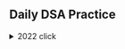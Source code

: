 ## Daily DSA Practice


<details><summary>2022 click </summary>
<p>



```python
print("WELCOME!")
```

</p>
  <details><summary>January</summary>   
    
    
    
  [Day 1 Balloon Burst](/2022/Jan/Solution312.java)<br>
  [Day 2 Pairs of Songs With Total Durations Divisible by 60](/2022/Jan/Solution1010.java)<br>
  [Day 3 Find the Town Judge](/2022/Jan/Solution997.java)<br>
  [Day 4 Complement of Base 10 Integer](/2022/Jan/Solution1009.java)<br>
  [Day 5 Palindrome Partitioning](/2022/Jan/Solution131.java)<br>
  [Day 6 Car Pooling](/2022/Jan/Solution1094.java)<br>
  [Day 7 Linked List Random Node](/2022/Jan/Solution382.java)<br>
  [Day 8 Cherry Pickup II](/2022/Jan/Solution1463.java)<br>
  [Day 9  Robot Bounded In Circle](/2022/Jan/Solution1046.java)<br>
  [Day 10 Add Binary](/2022/Jan/Solution67.java)<br>
  [Day 11](/Solution.java)<br>
  [Day 12](/Solution.java)<br>
  [Day 13](/Solution.java)<br>
  [Day 14](/Solution.java)<br>
  [Day 15](/Solution.java)<br>
  [Day 16](/Solution.java)<br>
  [Day 17](/Solution.java)<br>
  [Day 18](/Solution.java)<br>
  [Day 19](/Solution.java)<br>
  [Day 20](/Solution.java)<br>
  [Day 21](/Solution.java)<br>
  [Day 22](/Solution.java)<br>
  [Day 23](/Solution.java)<br>
  [Day 24](/Solution.java)<br>
  [Day 25](/Solution.java)<br>
  [Day 26](/Solution.java)<br>
  [Day 27](/Solution.java)<br>
  [Day 28](/Solution.java)<br>
  [Day 29](/Solution.java)<br>
  [Day 30](/Solution.java)<br>
  [Day 31](/Solution.java)<br>
  
 
  </details>
  <details><summary>February</summary>
  </details>
  
  <details><summary>March</summary>   
  [Day 1 Counting Bits](/2022/March/Solution338.java)<br>
  [Day 2 Is Subsequence](/2022/March/Solution392.java)<br>
  [Day 3 Arithmetic Slices](/2022/March/Solution413.java)<br>
  [Day 4 Champagne Tower](/2022/March/Solution799.java)<br>
  [Day 5 Delete and Earn](/2022/March/Solution740.java)<br>
  [Day 6 Count All Valid Pickup and Delivery Options](/2022/March/Solution1359.java)<br>
  [Day 7 Merge Two Sorted Lists](/2022/March/Solution21.java)<br>
  [Day 8 Linked List Cycle](/2022/March/Solution141.java)<br>  
  [Day 9 Remove Duplicates 2](/2022/March/Solution82.java)<br>    
  [Day 10 Add Two Numbers](/2022/March/Solution2.java)<br>
  [Day 11 Rotate List](/2022/March/Solution61.java)<br>
  [Day 12 Copy List with Random Pointer](/2022/March/Solution138.java)<br>
  [Day 13 Valid Parenthesis](/2022/March/Solution20.java)<br>
  [Day 14 Simplify Path](/2022/March/Solution71.java)<br>
 
  </details>
  
</details>
